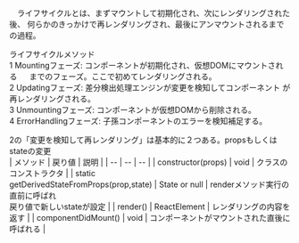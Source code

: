 　ライフサイクルとは、まずマウントして初期化され、次にレンダリングされた後、 何らかのきっかけで再レンダリングされ、最後にアンマウントされるまでの過程。  

ライフサイクルメソッド  
	1 Mountingフェーズ: コンポーネントが初期化され、仮想DOMにマウントされる	　        までのフェーズ。ここで初めてレンダリングされる。   
	2 Updatingフェーズ: 差分検出処理エンジンが変更を検知してコンポーネント
	  が再レンダリングされる。  
	3 Unmountingフェーズ: コンポーネントが仮想DOMから削除される。  
	4 ErrorHandlingフェーズ: 子孫コンポーネントのエラーを検知補足する。   

2の「変更を検知して再レンダリング」は基本的に２つある。propsもしくはstateの変更  
| メソッド | 戻り値 | 説明 |
| -- | -- | -- |
| constructor(props) | void | クラスのコンストラクタ |
| static<br>getDerivedStateFromProps(prop,state) | State or null | renderメソッド実行の直前に呼ばれ<br>戻り値で新しいstateが設定 |
| render() | ReactElement | レンダリングの内容を返す |
| componentDidMount() | void | コンポーネントがマウントされた直後に呼ばれる |
